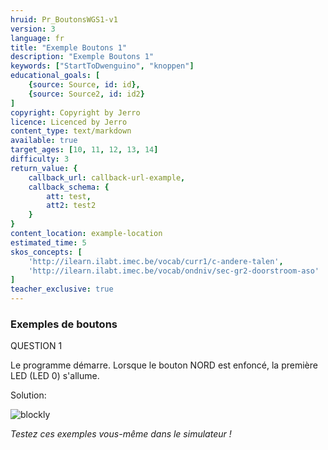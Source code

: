 ```yaml
---
hruid: Pr_BoutonsWGS1-v1
version: 3
language: fr
title: "Exemple Boutons 1"
description: "Exemple Boutons 1"
keywords: ["StartToDwenguino", "knoppen"]
educational_goals: [
    {source: Source, id: id}, 
    {source: Source2, id: id2}
]
copyright: Copyright by Jerro
licence: Licenced by Jerro
content_type: text/markdown
available: true
target_ages: [10, 11, 12, 13, 14]
difficulty: 3
return_value: {
    callback_url: callback-url-example,
    callback_schema: {
        att: test,
        att2: test2
    }
}
content_location: example-location
estimated_time: 5
skos_concepts: [
    'http://ilearn.ilabt.imec.be/vocab/curr1/c-andere-talen', 
    'http://ilearn.ilabt.imec.be/vocab/ondniv/sec-gr2-doorstroom-aso'
]
teacher_exclusive: true
---
```

### Exemples de boutons

QUESTION 1

Le programme démarre. Lorsque le bouton NORD est enfoncé, la première LED (LED 0) s'allume.


Solution:

![blockly](@learning-object/KNOPWGS1-v1/nl/3)

*Testez ces exemples vous-même dans le simulateur !*